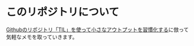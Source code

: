 # このリポジトリについて

[Githubのリポジトリ「TIL」を使って小さなアウトプットを習慣化する](https://qiita.com/nemui_/items/239335b4ed0c3c797add)に倣って気軽なメモを取っていきます。